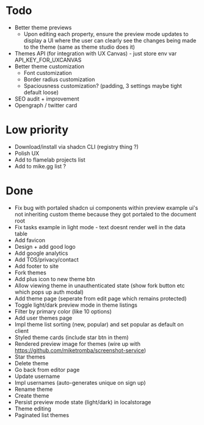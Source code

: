 # Todo
- Better theme previews
    - Upon editing each property, ensure the preview mode updates to display a UI where the user can clearly see the changes being made to the theme (same as theme studio does it)
- Themes API (for integration with UX Canvas) - just store env var API_KEY_FOR_UXCANVAS
- Better theme customization
    - Font customization
    - Border radius customization
    - Spaciousness customization? (padding, 3 settings maybe tight default loose)
- SEO audit + improvement
- Opengraph / twitter card

# Low priority
- Download/install via shadcn CLI (registry thing ?)
- Polish UX
- Add to flamelab projects list
- Add to mike.gg list ?

# Done
- Fix bug with portaled shadcn ui components within preview example ui's not inheriting custom theme because they got portaled to the document root
- Fix tasks example in light mode - text doesnt render well in the data table
- Add favicon
- Design + add good logo
- Add google analytics
- Add TOS/privacy/contact
- Add footer to site
- Fork themes
- Add plus icon to new theme btn
- Allow viewing theme in unauthenticated state (show fork button etc which pops up auth modal)
- Add theme page (seperate from edit page which remains protected)
- Toggle light/dark preview mode in theme listings
- Filter by primary color (like 10 options)
- Add user themes page
- Impl theme list sorting (new, popular) and set popular as default on client
- Styled theme cards (include star btn in them)
- Rendered preview image for themes (wire up with https://github.com/miketromba/screenshot-service)
- Star themes
- Delete theme
- Go back from editor page
- Update username
- Impl usernames (auto-generates unique on sign up)
- Rename theme
- Create theme
- Persist preview mode state (light/dark) in localstorage
- Theme editing
- Paginated list themes